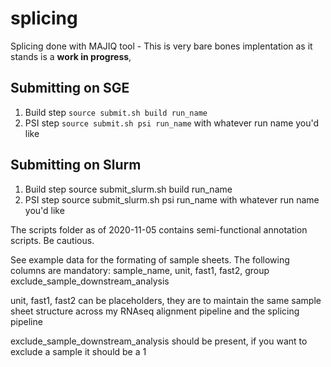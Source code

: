 # splicing
Splicing done with MAJIQ tool - This is very bare bones implentation as it stands is a **work in progress**, 


## Submitting on SGE

1. Build step
`source submit.sh build run_name`
2. PSI step
`source submit.sh psi run_name`
with whatever run name you'd like

## Submitting on Slurm

1. Build step
source submit_slurm.sh build run_name
2. PSI step
source submit_slurm.sh psi run_name
with whatever run name you'd like


The scripts folder as of 2020-11-05 contains semi-functional annotation scripts. Be cautious.

See example data for the formating of sample sheets.
The following columns are mandatory:
sample_name,
unit,
fast1,
fast2,
group
exclude_sample_downstream_analysis

unit, fast1, fast2 can be placeholders, they are to maintain the same sample sheet structure across my RNAseq alignment pipeline and the splicing pipeline

exclude_sample_downstream_analysis should be present, if you want to exclude a sample it should be a 1
